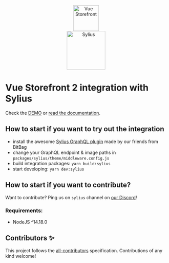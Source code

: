 <div align="center">
  <img src="https://user-images.githubusercontent.com/1626923/137092657-fb398d20-b592-4661-a1f9-4135db0b61d5.png" alt="Vue Storefront" height="80px" /> <br>
  <img src="https://sylius.com/wp-content/uploads/2021/03/sylius-logo_sylius-logo-light-1024x422.jpg" alt="Sylius" height="120px" />
</div>

# Vue Storefront 2 integration with Sylius

Check the [DEMO](https://vsf-sylius.herokuapp.com/) or [read the documentation](https://vsf-sylius-docs.herokuapp.com/).
<!-- ALL-CONTRIBUTORS-BADGE:START - Do not remove or modify this section -->
<!-- ALL-CONTRIBUTORS-BADGE:END -->

## How to start if you want to try out the integration

 - install the awesome [Sylius GraphQL plugin](https://packagist.org/packages/bitbag/graphql-plugin) made by our friends from BitBag
 - change your GraphQL endpoint & image paths in `packages/sylius/theme/middleware.config.js`
 - build integration packages: `yarn build:sylius`
 - start developing: `yarn dev:sylius`

## How to start if you want to contribute?

Want to contribute? Ping us on `sylius` channel on [our Discord](https://discord.vuestorefront.io)!

### Requirements:
- NodeJS ^14.18.0

## Contributors ✨

<!-- ALL-CONTRIBUTORS-LIST:START - Do not remove or modify this section -->

<!-- ALL-CONTRIBUTORS-LIST:END -->

This project follows the [all-contributors](https://github.com/all-contributors/all-contributors) specification. Contributions of any kind welcome!
